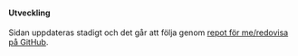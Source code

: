#### Utveckling

Sidan uppdateras stadigt och det går att följa genom [repot för me/redovisa på GitHub](https://github.com/jespernyhlen/ramverk1-v2).
